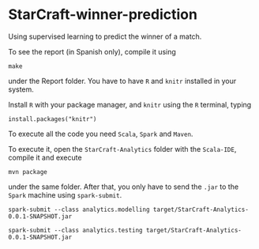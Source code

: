 # StarCraft-winner-prediction
Using supervised learning to predict the winner of a match.

To see the report (in Spanish only), compile it using

```
make
```
under the Report folder. You have to have `R` and `knitr` installed
in your system.

Install `R` with your package manager, and `knitr` using the `R` terminal,
typing

```
install.packages("knitr")
```

To execute all the code you need `Scala`, `Spark` and `Maven`.

To execute it, open the `StarCraft-Analytics` folder with the `Scala-IDE`,
compile it and execute

```
mvn package
```

under the same folder. After that, you only have to send the `.jar` to the
`Spark` machine using `spark-submit`.

```
spark-submit --class analytics.modelling target/StarCraft-Analytics-0.0.1-SNAPSHOT.jar

spark-submit --class analytics.testing target/StarCraft-Analytics-0.0.1-SNAPSHOT.jar
```

